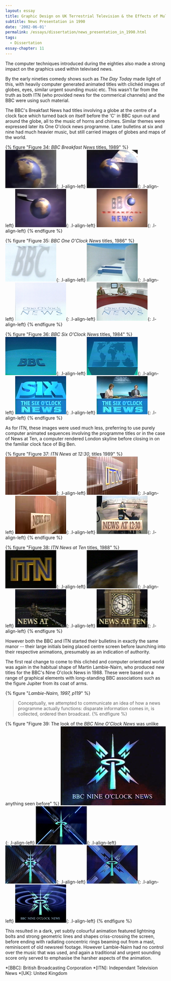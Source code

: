```yaml
---
layout: essay
title: Graphic Design on UK Terrestrial Television & the Effects of Multi-Channel Growth
subtitle: News Presentation in 1990
date: '2002-06-01'
permalink: /essays/dissertation/news_presentation_in_1990.html
tags:
  - Dissertation
essay-chapter: 11
---
```

The computer techniques introduced during the eighties also made a strong impact on the graphics used within televised news.

By the early nineties comedy shows such as <cite>The Day Today</cite> made light of this, with heavily computer generated animated titles with clichéd images of globes, eyes, similar urgent sounding music etc. This wasn't far from the truth as both ITN (who provided news for the commerical channels) and the BBC were using such material.

The BBC's Breakfast News had titles involving a globe at the centre of a clock face which turned back on itself before the 'C' in BBC spun out and around the globe, all to the music of horns and chimes. Similar themes were expressed later its One O'clock news programme. Later bulletins at six and nine had much heavier music, but still carried images of globes and maps of the world.

{% figure "Figure 34: <cite>BBC Breakfast News</cite> titles, 1989" %}
!['BBC Breakfast News' titles, 1989](/assets/images/essays/dissertation/figure-34a.png){: .l-align-left}
!['BBC Breakfast News' titles, 1989](/assets/images/essays/dissertation/figure-34b.png){: .l-align-left}
!['BBC Breakfast News' titles, 1989](/assets/images/essays/dissertation/figure-34c.png){: .l-align-left}
!['BBC Breakfast News' titles, 1989](/assets/images/essays/dissertation/figure-34d.png){: .l-align-left}
{% endfigure %}

{% figure "Figure 35: <cite>BBC One O'Clock News</cite> titles, 1986" %}
!['BBC One O'Clock News' titles, 1986](/assets/images/essays/dissertation/figure-35a.png){: .l-align-left}
!['BBC One O'Clock News' titles, 1986](/assets/images/essays/dissertation/figure-35b.png){: .l-align-left}
!['BBC One O'Clock News' titles, 1986](/assets/images/essays/dissertation/figure-35c.png){: .l-align-left}
!['BBC One O'Clock News' titles, 1986](/assets/images/essays/dissertation/figure-35d.png){: .l-align-left}
{% endfigure %}

{% figure "Figure 36: <cite>BBC Six O'Clock News</cite> titles, 1984" %}
!['BBC Six O'Clock News' titles, 1984](/assets/images/essays/dissertation/figure-36a.png){: .l-align-left}
!['BBC Six O'Clock News' titles, 1984](/assets/images/essays/dissertation/figure-36b.png){: .l-align-left}
!['BBC Six O'Clock News' titles, 1984](/assets/images/essays/dissertation/figure-36c.png){: .l-align-left}
!['BBC Six O'Clock News' titles, 1984](/assets/images/essays/dissertation/figure-36d.png){: .l-align-left}
{% endfigure %}

As for ITN, these images were used much less, preferring to use purely computer animated sequences involving the programme titles or in the case of News at Ten, a computer rendered London skyline before closing in on the familiar clock face of Big Ben.

{% figure "Figure 37: <cite>ITN News at 12:30,</cite> titles 1989" %}
!['ITN News at 12:30' titles, 1989](/assets/images/essays/dissertation/figure-37a.png){: .l-align-left}
!['ITN News at 12:30' titles, 1989](/assets/images/essays/dissertation/figure-37b.png){: .l-align-left}
!['ITN News at 12:30' titles, 1989](/assets/images/essays/dissertation/figure-37c.png){: .l-align-left}
!['ITN News at 12:30' titles, 1989](/assets/images/essays/dissertation/figure-37d.png){: .l-align-left}
{% endfigure %}

{% figure "Figure 38: <cite>ITN News at Ten</cite> titles, 1988" %}
!['ITN News at Ten' titles, 1988](/assets/images/essays/dissertation/figure-38a.png){: .l-align-left}
!['ITN News at Ten' titles, 1988](/assets/images/essays/dissertation/figure-38b.png){: .l-align-left}
!['ITN News at Ten' titles, 1988](/assets/images/essays/dissertation/figure-38c.png){: .l-align-left}
!['ITN News at Ten' titles, 1988](/assets/images/essays/dissertation/figure-38d.png){: .l-align-left}
{% endfigure %}

However both the BBC and ITN started their bulletins in exactly the same manor -- their large initials being placed centre screen before launching into their respective animations, presumably as an indication of authority.

The first real change to come to this clichéd and computer orientated world was again in the habitual shape of Martin Lambie-Nairn, who produced new titles for the BBC's Nine O'clock News in 1988. These were based on a range of graphical elements with long-standing BBC associations such as the figure Jupiter from its coat of arms.

{% figure "<cite>Lambie-Nairn, 1997, p119</cite>" %}
> Conceptually, we attempted to communicate an idea of how a news programme actually functions: disparate information comes in, is collected, ordered then broadcast.
{% endfigure %}

{% figure "Figure 39: The look of the <cite>BBC Nine O'Clock News</cite> was unlike anything seen before" %}
!['BBC Nine O'Clock News', 1988](/assets/images/essays/dissertation/figure-39a.png){: .l-align-left}
!['BBC Nine O'Clock News', 1988](/assets/images/essays/dissertation/figure-39b.png){: .l-align-left}
!['BBC Nine O'Clock News', 1988](/assets/images/essays/dissertation/figure-39c.png){: .l-align-left}
!['BBC Nine O'Clock News', 1988](/assets/images/essays/dissertation/figure-39d.png){: .l-align-left}
!['BBC Nine O'Clock News', 1988](/assets/images/essays/dissertation/figure-39e.png){: .l-align-left}
{% endfigure %}

This resulted in a dark, yet subtly colourful animation featured lightning bolts and strong geometric lines and shapes criss-crossing the screen, before ending with radiating concentric rings beaming out from a mast, reminiscent of old newsreel footage. However Lambie-Nairn had no control over the music that was used, and again a traditional and urgent sounding score only served to emphasise the harsher aspects of the animation.

*[BBC]: British Broadcasting Corporation
*[ITN]: Independant Television News
*[UK]: United Kingdom
